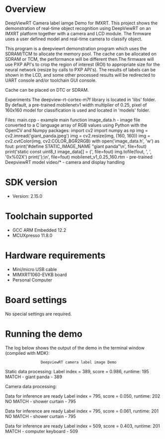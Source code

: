 Overview
========
DeepViewRT Camera label iamge Demo for IMXRT. This project shows the demonstration of real-time object recognition using DeepViewRT on an IMXRT platform together with a camera and LCD module.  The firmware uses a user defined model and real-time camera to classify object.

This program is a deepviewrt demonstration program which uses the SDRAM/TCM to allocate the memory pool. The cache can be allocated on SDRAM or TCM, the performance will be different then.The firmware will use PXP API's to crop the region of interest (ROI) to appropriate size for the neural network (resize by calls to PXP API's). The results of labels can be shown in the LCD, and some other processed results will be redirected to UART console and/or toolchain GUI console. 

Cache can be placed on DTC or SDRAM.

Experiments
The deepview-rt-cortex-m7f library is located in 'libs' folder. By default, a pre-trained mobilenetv1 width multiplier of 0.25, pixel of 160x160 model for classification is used and located in 'models' folder.

Files:
  main.cpp - example main function
  image_data.h - image file converted to a C language array of RGB values
    using Python with the OpenCV and Numpy packages:
    import cv2
    import numpy as np
    img = cv2.imread('giant_panda.jpeg')
    img = cv2.resize(img, (160, 160))
    img = cv2.cvtColor(img, cv2.COLOR_BGR2RGB)
    with open('image_data.h', 'w') as fout:
      print('#define STATIC_IMAGE_NAME "giant panda"\n', file=fout)
      print('static const uint8_t image_data[] = {', file=fout)
      img.tofile(fout, ', ', '0x%02X')
      print('};\n', file=fout)
  mobilenet_v1_0.25_160.rtm - pre-trained DeepviewRT model
  video/* - camera and display handling


SDK version
===========
- Version: 2.15.0

Toolchain supported
===================
- GCC ARM Embedded  12.2
- MCUXpresso  11.8.0

Hardware requirements
=====================
- Mini/micro USB cable
- MIMXRT1060-EVKB board
- Personal Computer

Board settings
==============
No special settings are required.

Running the demo
================
The log below shows the output of the demo in the terminal window (compiled with MDK):

                    DeepviewRT camera label image Demo

Static data processing:
Label index = 389, score = 0.986, runtime: 195
        MATCH - giant panda - 389

Camera data processing:

Data for inference are ready
Label index = 795, score = 0.050, runtime: 202
        NO MATCH - shower curtain - 795

Data for inference are ready
Label index = 795, score = 0.061, runtime: 201
        NO MATCH - shower curtain - 795

Data for inference are ready
Label index = 509, score = 0.403, runtime: 201
        MATCH - computer keyboard - 509

